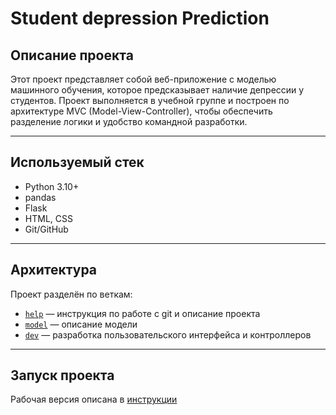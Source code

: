 # Student depression Prediction

## Описание проекта

Этот проект представляет собой веб-приложение с моделью машинного обучения, которое предсказывает наличие депрессии у студентов.
Проект выполняется в учебной группе и построен по архитектуре MVC (Model-View-Controller), чтобы обеспечить разделение логики и удобство командной разработки.

---

## Используемый стек

- Python 3.10+
- pandas
- Flask
- HTML, CSS
- Git/GitHub

---

## Архитектура

Проект разделён по веткам:

- [`help`](./docs) — инструкция по работе с git и описание проекта
- [`model`](./docs/INFO.md) — описание модели
- [`dev`](./app) — разработка пользовательского интерфейса и контроллеров

---

## Запуск проекта
Рабочая версия описана в [инструкции](docs/launch.md) 